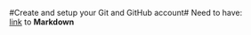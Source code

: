 #Create and setup your Git and GitHub account#
  Need to have:  
 [link](https://wordpress.com/support/markdown-quick-reference/ "Markdown") to  __Markdown__
